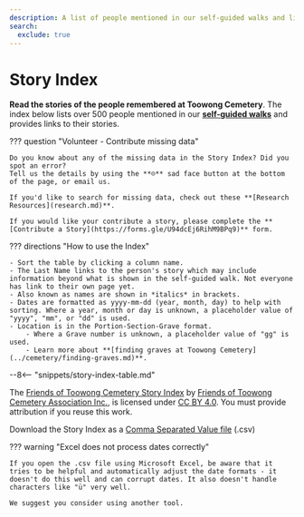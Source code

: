 ```yaml
---
description: A list of people mentioned in our self-guided walks and links to their stories 
search:
  exclude: true
---
```


<script type="application/ld+json">
{
  "@context":"https://schema.org/",
  "@type":"Dataset",
  "name":"Friends of Toowong Cemetery Story Index",
  "description":"People mentioned in Friends of Toowong Cemetery stories",
  "url":"https://1871fotc.github.io/fotc/story/", 
  "alternateName": "Toowong Cemetery Story Index",
  "keywords":[
     "Cemetery",
     "Grave",
     "Person",
     "Story",
     "Biography"
  ],
  "license" : "https://creativecommons.org/licenses/by/4.0/",
  "isAccessibleForFree" : true,
  "creator":{
     "@type":"Organization",
     "url": "https://1871fotc.github.io/fotc/",
     "name": "Friends of Toowong Cemetery Association Inc.",
     "logo": "https://1871fotc.github.io/fotc/assets/fotc.png",
     "contactPoint":{
        "@type":"ContactPoint",
        "contactType": "customer service",
        "email": "mailto:inquiries@fotc.org.au"
     }
  },
  "distribution":[
     {
        "@type":"DataDownload",
        "encodingFormat":"CSV",
        "contentUrl":"https://1871fotc.github.io/fotc/assets/data/story-index.csv"
     }
  ],
  "temporalCoverage" : "1871-01-03/..",
  "spatialCoverage":"Toowong Cemetery, Brisbane, Queensland, Australia"
}
</script>

# Story Index

**Read the stories of the people remembered at Toowong Cemetery**. The index below lists over 500 people mentioned in our **[self-guided walks](../walks/index.md)** and provides links to their stories. 


??? question "Volunteer - Contribute missing data"

    Do you know about any of the missing data in the Story Index? Did you spot an error? 
    Tell us the details by using the **☹︎** sad face button at the bottom of the page, or email us. 

    If you'd like to search for missing data, check out these **[Research Resources](research.md)**.
    
    If you would like your contribute a story, please complete the **[Contribute a Story](https://forms.gle/U94dcEj6RihM9BPq9)** form.
    
??? directions "How to use the Index" 

    - Sort the table by clicking a column name.
    - The Last Name links to the person's story which may include information beyond what is shown in the self-guided walk. Not everyone has link to their own page yet.
    - Also known as names are shown in *italics* in brackets. 
    - Dates are formatted as yyyy-mm-dd (year, month, day) to help with sorting. Where a year, month or day is unknown, a placeholder value of "yyyy", "mm", or "dd" is used.
    - Location is in the Portion-Section-Grave format.
        - Where a Grave number is unknown, a placeholder value of "gg" is used. 
        - Learn more about **[finding graves at Toowong Cemetery](../cemetery/finding-graves.md)**.

--8<-- "snippets/story-index-table.md"

The [Friends of Toowong Cemetery Story Index](index.md) by [Friends of Toowong Cemetery Association Inc.](../index.md), is licensed under [CC BY 4.0](https://creativecommons.org/licenses/by/4.0/). You must provide attribution if you reuse this work.

Download the Story Index as a <a href="../assets/data/story-index.csv" download>Comma Separated Value file</a> (.csv) 


??? warning "Excel does not process dates correctly"

    If you open the .csv file using Microsoft Excel, be aware that it tries to be helpful and automatically adjust the date formats - it doesn't do this well and can corrupt dates. It also doesn't handle characters like "ü" very well.
    
    We suggest you consider using another tool.
    
<!--
or [Tabular Data Package](../assets/data/story-index.zip) (.zip). 
-->

